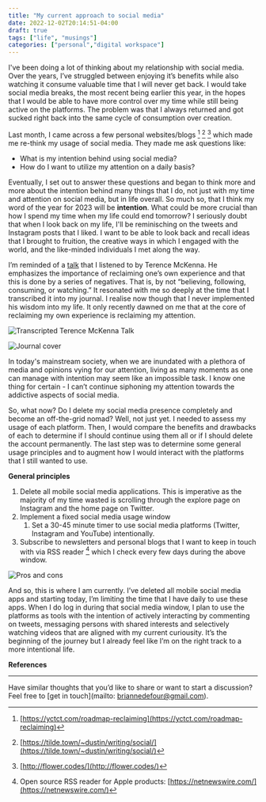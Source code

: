 ```yaml
---
title: "My current approach to social media"
date: 2022-12-02T20:14:51-04:00
draft: true
tags: ["life", "musings"]
categories: ["personal","digital workspace"]
---
```


I've been doing a lot of thinking about my relationship with social media. Over the years, I’ve struggled between enjoying it’s benefits while also watching it consume valuable time that I will never get back. I would take social media breaks, the most recent being earlier this year, in the hopes that I would be able to have more control over my time while still being active on the platforms. The problem was that I always returned and got sucked right back into the same cycle of consumption over creation.  

Last month, I came across a few personal websites/blogs [^1] [^2] [^3] which made me re-think my usage of social media. They made me ask questions like:

- What is my intention behind using social media?
- How do I want to utilize my attention on a daily basis?

Eventually, I set out to answer these questions and began to think more and more about the intention behind many things that I do, not just with my time and attention on social media, but in life overall. So much so, that I think my word of the year for 2023 will be **intention**. What could be more crucial than how I spend my time when my life could end tomorrow? I seriously doubt that when I look back on my life, I'll be reminisching on the tweets and Instagram posts that I liked. I want to be able to look back and recall ideas that I brought to fruition, the creative ways in which I engaged with the world, and the like-minded individuals I met along the way.

I’m reminded of a [talk]([https://www.youtube.com/watch?v=Eb_UJrefejU](https://www.youtube.com/watch?v=Eb_UJrefejU)) that I listened to by Terence McKenna. He emphasizes the importance of reclaiming one’s own experience and that this is done by a series of negatives. That is, by not “believing, following, consuming, or watching.” It resonated with me so deeply at the time that I transcribed it into my journal. I realise now though that I never implemented his wisdom into my life. It only recently dawned on me that at the core of reclaiming my own experience is reclaiming my attention.

![Transcripted Terence McKenna Talk](/posts/23/terence-mckenna.jpg)

![Journal cover](/posts/23/journal.jpg)

In today's mainstream society, when we are inundated with a plethora of media and opinions vying for our attention, living as many moments as one can manage with intention may seem like an impossible task. I know one thing for certain - I can’t continue siphoning my attention towards the addictive aspects of social media. 

So, what now? Do I delete my social media presence completely and become an off-the-grid nomad? Well, not just yet. I needed to assess my usage of each platform. Then, I would compare the benefits and drawbacks of each to determine if I should continue using them all or if I should delete the account permanently. The last step was to determine some general usage principles and to augment how I would interact with the platforms that I still wanted to use. 

**General principles**

1. Delete all mobile social media applications. This is imperative as the majority of my time wasted is scrolling through the explore page on Instagram and the home page on Twitter.
2. Implement a fixed social media usage window
    1. Set a 30-45 minute timer to use social media platforms (Twitter, Instagram and YouTube) intentionally.
3. Subscribe to newsletters and personal blogs that I want to keep in touch with via RSS reader [^4] which I check every few days during the above window.

![Pros and cons](/posts/23/table.png)

And so, this is where I am currently. I’ve deleted all mobile social media apps and starting today, I’m limiting the time that I have daily to use these apps. When I do log in during that social media window, I plan to use the platforms as tools with the intention of actively interacting by commenting on tweets, messaging persons with shared interests and selectively watching videos that are aligned with my current curiousity. It’s the beginning of the journey but I already feel like I’m on the right track to a more intentional life.

**References**

[^1]: [https://yctct.com/roadmap-reclaiming](https://yctct.com/roadmap-reclaiming)

[^2]: [https://tilde.town/~dustin/writing/social/](https://tilde.town/~dustin/writing/social/) 

[^3]: [http://flower.codes/](http://flower.codes/)

[^4]: Open source RSS reader for Apple products: [https://netnewswire.com/](https://netnewswire.com/)

---

Have similar thoughts that you’d like to share or want to start a discussion? Feel free to [get in touch](mailto: briannedefour@gmail.com). 